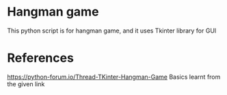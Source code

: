 # Hangman game
 This python script is for hangman game, and it uses Tkinter library for GUI 

# References 
 https://python-forum.io/Thread-TKinter-Hangman-Game 
 Basics learnt from the given link 
